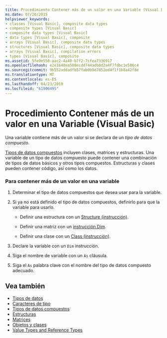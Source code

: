 ```yaml
---
title: Procedimiento Contener más de un valor en una Variable (Visual Basic)
ms.date: 07/20/2015
helpviewer_keywords:
- classes [Visual Basic], composite data types
- composite types [Visual Basic]
- composite data types [Visual Basic]
- data types [Visual Basic], composite
- arrays [Visual Basic], composite data types
- structures [Visual Basic], composite data types
- arrays [Visual Basic], compilation errors
- types [Visual Basic], composite
ms.assetid: 5fe0e558-aac2-4a40-b7f2-7cfea7336917
ms.openlocfilehash: e2e1648ea508ecdd744adb8d2a4f7fdbc1e586c4
ms.sourcegitcommit: 9b552addadfb57fab0b9e7852ed4f1f1b8a42f8e
ms.translationtype: MT
ms.contentlocale: es-ES
ms.lasthandoff: 04/23/2019
ms.locfileid: "61906495"
---
```

# <a name="how-to-hold-more-than-one-value-in-a-variable-visual-basic"></a>Procedimiento Contener más de un valor en una Variable (Visual Basic)
Una variable contiene más de un valor si se declara de un *tipo de datos compuesto*.  
  
 [Tipos de datos compuestos](../../../../visual-basic/programming-guide/language-features/data-types/composite-data-types.md) incluyen clases, matrices y estructuras. Una variable de un tipo de datos compuesto puede contener una combinación de tipos de datos básicos y otros tipos compuestos. Estructuras y clases pueden contener código, así como los datos.  
  
### <a name="to-hold-more-than-one-value-in-a-variable"></a>Para contener más de un valor en una variable  
  
1. Determinar el tipo de datos compuestos que desea usar para la variable.  
  
2. Si ya no está definido el tipo de datos compuestos, definirlo para que la variable para usarlo.  
  
    -   Definir una estructura con un [Structure (instrucción)](../../../../visual-basic/language-reference/statements/structure-statement.md).  
  
    -   Definir una matriz con un [instrucción Dim](../../../../visual-basic/language-reference/statements/dim-statement.md).  
  
    -   Definir una clase con un [Class (instrucción)](../../../../visual-basic/language-reference/statements/class-statement.md).  
  
3. Declare la variable con un `Dim` instrucción.  
  
4. Siga el nombre de variable con un `As` cláusula.  
  
5. Siga el `As` palabra clave con el nombre del tipo de datos compuesto adecuado.  
  
## <a name="see-also"></a>Vea también

- [Tipos de datos](../../../../visual-basic/language-reference/data-types/index.md)
- [Caracteres de tipo](../../../../visual-basic/programming-guide/language-features/data-types/type-characters.md)
- [Tipos de datos compuestos](../../../../visual-basic/programming-guide/language-features/data-types/composite-data-types.md)
- [Estructuras](../../../../visual-basic/programming-guide/language-features/data-types/structures.md)
- [Matrices](../../../../visual-basic/programming-guide/language-features/arrays/index.md)
- [Objetos y clases](../../../../visual-basic/programming-guide/language-features/objects-and-classes/index.md)
- [Value Types and Reference Types](../../../../visual-basic/programming-guide/language-features/data-types/value-types-and-reference-types.md)
